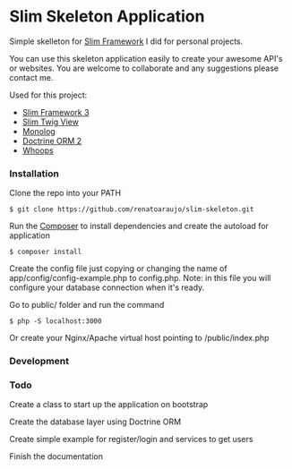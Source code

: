 # Slim Skeleton Application
Simple skelleton for [Slim Framework](https://github.com/slimphp/Slim) I did for personal projects.

You can use this skeleton application easily to create your awesome API's or websites.
You are welcome to collaborate and any suggestions please contact me.

Used for this project:
  - [Slim Framework 3](https://github.com/slimphp/Slim)
  - [Slim Twig View](https://github.com/slimphp/Twig-View)
  - [Monolog](https://github.com/Seldaek/monolog)
  - [Doctrine ORM 2](http://www.doctrine-project.org/projects/orm.html)
  - [Whoops](http://filp.github.io/whoops/)

### Installation
Clone the repo into your PATH
```
$ git clone https://github.com/renatoaraujo/slim-skeleton.git
```

Run the [Composer](https://getcomposer.org/) to install dependencies and create the autoload for application
```
$ composer install
```

Create the config file just copying or changing the name of app/config/config-example.php to config.php. Note: in this file you will configure your database connection when it's ready.

Go to public/ folder and run the command
```
$ php -S localhost:3000
```
Or create your Nginx/Apache virtual host pointing to /public/index.php

### Development

### Todo

Create a class to start up the application on bootstrap

Create the database layer using Doctrine ORM

Create simple example for register/login and services to get users

Finish the documentation